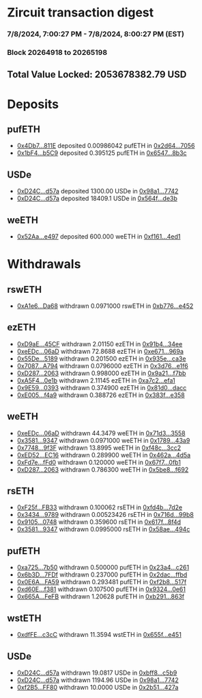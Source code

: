 # Zircuit transaction digest
### 7/8/2024, 7:00:27 PM - 7/8/2024, 8:00:27 PM (EST)
### Block 20264918 to 20265198

## Total Value Locked: 2053678382.79 USD

# Deposits
## pufETH
- [0x4Db7...811E](https://etherscan.io/address/0x4Db7a5D9068c1C40064171a787f287762987811E) deposited 0.00986042 pufETH in [0x2d64...7056](https://etherscan.io/tx/0x4Db7a5D9068c1C40064171a787f287762987811E)
- [0x1bF4...b5C9](https://etherscan.io/address/0x1bF45AC9b11Ba32382a4dFEdf842922FD004b5C9) deposited 0.395125 pufETH in [0x6547...8b3c](https://etherscan.io/tx/0x1bF45AC9b11Ba32382a4dFEdf842922FD004b5C9)
## USDe
- [0xD24C...d57a](https://etherscan.io/address/0xD24Cfe2d0fa81369ca6291c28ac5426e16B6d57a) deposited 1300.00 USDe in [0x98a1...7742](https://etherscan.io/tx/0xD24Cfe2d0fa81369ca6291c28ac5426e16B6d57a)
- [0xD24C...d57a](https://etherscan.io/address/0xD24Cfe2d0fa81369ca6291c28ac5426e16B6d57a) deposited 18409.1 USDe in [0x564f...de3b](https://etherscan.io/tx/0xD24Cfe2d0fa81369ca6291c28ac5426e16B6d57a)
## weETH
- [0x52Aa...e497](https://etherscan.io/address/0x52Aa899454998Be5b000Ad077a46Bbe360F4e497) deposited 600.000 weETH in [0xf161...4ed1](https://etherscan.io/tx/0x52Aa899454998Be5b000Ad077a46Bbe360F4e497)
# Withdrawals
## rswETH
- [0xA1e6...Da68](https://etherscan.io/address/0xA1e66374c23d71EacD7d5d3D79660ff9199EDa68) withdrawn 0.0971000 rswETH in [0xb776...e452](https://etherscan.io/tx/0xA1e66374c23d71EacD7d5d3D79660ff9199EDa68)
## ezETH
- [0xD9aE...45CF](https://etherscan.io/address/0xD9aE90AB8F6fD947c1a01Bb87aB476C4e0Bb45CF) withdrawn 2.01150 ezETH in [0x91b4...34ee](https://etherscan.io/tx/0xD9aE90AB8F6fD947c1a01Bb87aB476C4e0Bb45CF)
- [0xeEDc...06aD](https://etherscan.io/address/0xeEDc178E4ad2fE7ceBFbA111bff11E8E0AD106aD) withdrawn 72.8688 ezETH in [0xe671...969a](https://etherscan.io/tx/0xeEDc178E4ad2fE7ceBFbA111bff11E8E0AD106aD)
- [0x55De...5189](https://etherscan.io/address/0x55De195612d82b565FEE3dBFA79255DECc745189) withdrawn 0.201500 ezETH in [0x935e...ca3e](https://etherscan.io/tx/0x55De195612d82b565FEE3dBFA79255DECc745189)
- [0x7087...A794](https://etherscan.io/address/0x70872deF6eABB2C1C26C109b2b88a7fCABfDA794) withdrawn 0.0796000 ezETH in [0x3d76...e1f6](https://etherscan.io/tx/0x70872deF6eABB2C1C26C109b2b88a7fCABfDA794)
- [0xD287...2063](https://etherscan.io/address/0xD2876A4456C89a57fCE5098027Bc38BA562E2063) withdrawn 0.998000 ezETH in [0x9a21...f7bb](https://etherscan.io/tx/0xD2876A4456C89a57fCE5098027Bc38BA562E2063)
- [0xA5F4...0e1b](https://etherscan.io/address/0xA5F42de0e6B576b932A20C5eBa5c790753040e1b) withdrawn 2.11145 ezETH in [0xa7c2...efa1](https://etherscan.io/tx/0xA5F42de0e6B576b932A20C5eBa5c790753040e1b)
- [0x9E59...0393](https://etherscan.io/address/0x9E59F34b372Da9437950419a1F9ad43cac810393) withdrawn 0.374900 ezETH in [0x81d0...dacc](https://etherscan.io/tx/0x9E59F34b372Da9437950419a1F9ad43cac810393)
- [0xE005...f4a9](https://etherscan.io/address/0xE005AF46fc55e8018C060718938436dba63ef4a9) withdrawn 0.388726 ezETH in [0x383f...e358](https://etherscan.io/tx/0xE005AF46fc55e8018C060718938436dba63ef4a9)
## weETH
- [0xeEDc...06aD](https://etherscan.io/address/0xeEDc178E4ad2fE7ceBFbA111bff11E8E0AD106aD) withdrawn 44.3479 weETH in [0x71d3...3558](https://etherscan.io/tx/0xeEDc178E4ad2fE7ceBFbA111bff11E8E0AD106aD)
- [0x3581...9347](https://etherscan.io/address/0x358165bEf9a5A73a98b30163bFc288A77b539347) withdrawn 0.0971000 weETH in [0x1789...43a9](https://etherscan.io/tx/0x358165bEf9a5A73a98b30163bFc288A77b539347)
- [0x7748...9f3F](https://etherscan.io/address/0x77489B8326f4007a50a9FECC8Ea5B821086a9f3F) withdrawn 13.8995 weETH in [0xf48c...3cc2](https://etherscan.io/tx/0x77489B8326f4007a50a9FECC8Ea5B821086a9f3F)
- [0xED52...EC16](https://etherscan.io/address/0xED524615398B3F8f9517753b195683665bC8EC16) withdrawn 0.289900 weETH in [0x462a...4d5a](https://etherscan.io/tx/0xED524615398B3F8f9517753b195683665bC8EC16)
- [0xFd7e...fFd0](https://etherscan.io/address/0xFd7e6c923EF60c663AdfFCBe4e2CdED29e7cfFd0) withdrawn 0.120000 weETH in [0x67f7...0fb1](https://etherscan.io/tx/0xFd7e6c923EF60c663AdfFCBe4e2CdED29e7cfFd0)
- [0xD287...2063](https://etherscan.io/address/0xD2876A4456C89a57fCE5098027Bc38BA562E2063) withdrawn 0.786300 weETH in [0x5be8...f692](https://etherscan.io/tx/0xD2876A4456C89a57fCE5098027Bc38BA562E2063)
## rsETH
- [0xF25f...FB33](https://etherscan.io/address/0xF25f04FB8b94766c8143BBC71920Df298496FB33) withdrawn 0.100062 rsETH in [0xfd4b...7d2e](https://etherscan.io/tx/0xF25f04FB8b94766c8143BBC71920Df298496FB33)
- [0x3434...9789](https://etherscan.io/address/0x34349c5569e7B846c3558961552D2202760A9789) withdrawn 0.00523426 rsETH in [0x716d...99b8](https://etherscan.io/tx/0x34349c5569e7B846c3558961552D2202760A9789)
- [0x9105...0748](https://etherscan.io/address/0x9105A367691C306fe99E686c78733F2FDB0A0748) withdrawn 0.359600 rsETH in [0x617f...8f4d](https://etherscan.io/tx/0x9105A367691C306fe99E686c78733F2FDB0A0748)
- [0x3581...9347](https://etherscan.io/address/0x358165bEf9a5A73a98b30163bFc288A77b539347) withdrawn 0.0995000 rsETH in [0x58ae...494c](https://etherscan.io/tx/0x358165bEf9a5A73a98b30163bFc288A77b539347)
## pufETH
- [0xa725...7b50](https://etherscan.io/address/0xa725Fc08EB900B5fC2be53404A4482a4FDc47b50) withdrawn 0.500000 pufETH in [0x23a4...c261](https://etherscan.io/tx/0xa725Fc08EB900B5fC2be53404A4482a4FDc47b50)
- [0x6b3D...7FDf](https://etherscan.io/address/0x6b3D7391DA2ddA4a78CB1286d11e98202E267FDf) withdrawn 0.237000 pufETH in [0x2dac...ffbd](https://etherscan.io/tx/0x6b3D7391DA2ddA4a78CB1286d11e98202E267FDf)
- [0x0E6A...FA59](https://etherscan.io/address/0x0E6A0Bda2a79DDa1113aa24B7c5cE31FBDc0FA59) withdrawn 0.293481 pufETH in [0xf2b8...517f](https://etherscan.io/tx/0x0E6A0Bda2a79DDa1113aa24B7c5cE31FBDc0FA59)
- [0xd60E...f381](https://etherscan.io/address/0xd60EbfE98bCa0DEC4480a861Ef455D6BFAC1f381) withdrawn 0.107500 pufETH in [0x9324...0e61](https://etherscan.io/tx/0xd60EbfE98bCa0DEC4480a861Ef455D6BFAC1f381)
- [0x665A...FeFB](https://etherscan.io/address/0x665AC9bC666015B045ec626F171baf6d872BFeFB) withdrawn 1.20628 pufETH in [0xb291...863f](https://etherscan.io/tx/0x665AC9bC666015B045ec626F171baf6d872BFeFB)
## wstETH
- [0xdfFE...c3cC](https://etherscan.io/address/0xdfFEF5d853E5E1DaD3B909E37Ba2DAE94087c3cC) withdrawn 11.3594 wstETH in [0x655f...e451](https://etherscan.io/tx/0xdfFEF5d853E5E1DaD3B909E37Ba2DAE94087c3cC)
## USDe
- [0xD24C...d57a](https://etherscan.io/address/0xD24Cfe2d0fa81369ca6291c28ac5426e16B6d57a) withdrawn 19.0817 USDe in [0xbff8...c5b9](https://etherscan.io/tx/0xD24Cfe2d0fa81369ca6291c28ac5426e16B6d57a)
- [0xD24C...d57a](https://etherscan.io/address/0xD24Cfe2d0fa81369ca6291c28ac5426e16B6d57a) withdrawn 1194.96 USDe in [0x98a1...7742](https://etherscan.io/tx/0xD24Cfe2d0fa81369ca6291c28ac5426e16B6d57a)
- [0xf2B5...FF80](https://etherscan.io/address/0xf2B548862DFB5c4077D0df0d035afee581B9FF80) withdrawn 10.0000 USDe in [0x2b51...427a](https://etherscan.io/tx/0xf2B548862DFB5c4077D0df0d035afee581B9FF80)
